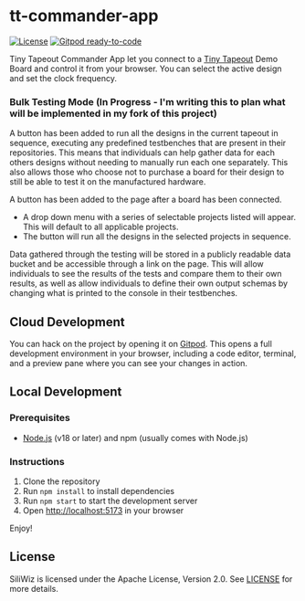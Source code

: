 # tt-commander-app

[![License](https://img.shields.io/badge/License-Apache_2.0-blue.svg)](https://opensource.org/licenses/Apache-2.0)
[![Gitpod ready-to-code](https://img.shields.io/badge/Gitpod-ready--to--code-blue?logo=gitpod)](https://gitpod.io/#https://github.com/TinyTapeout/tt-commander-app)

Tiny Tapeout Commander App let you connect to a [Tiny Tapeout](https://www.tinytapeout.com) Demo Board and control it from your browser. You can select the active design and set the clock frequency.

### Bulk Testing Mode (In Progress - I'm writing this to plan what will be implemented in my fork of this project)

A button has been added to run all the designs in the current tapeout in sequence, executing any predefined testbenches that are present in their repositories. This means that individuals can help gather data for each others designs without needing to manually run each one separately. This also allows those who choose not to purchase a board for their design to still be able to test it on the manufactured hardware.

A button has been added to the page after a board has been connected. 
- A drop down menu with a series of selectable projects listed will appear. This will default to all applicable projects. 
- The button will run all the designs in the selected projects in sequence.

Data gathered through the testing will be stored in a publicly readable data bucket and be accessible through a link on the page. This will allow individuals to see the results of the tests and compare them to their own results, as well as allow individuals to define their own output schemas by changing what is printed to the console in their testbenches.

## Cloud Development

You can hack on the project by opening it on [Gitpod](https://gitpod.io/#https://github.com/TinyTapeout/tt-commander-app). This opens a full development environment in your browser, including a code editor, terminal, and a preview pane where you can see your changes in action.

## Local Development

### Prerequisites

- [Node.js](https://nodejs.org/en/) (v18 or later) and npm (usually comes with Node.js)

### Instructions

1. Clone the repository
2. Run `npm install` to install dependencies
3. Run `npm start` to start the development server
4. Open [http://localhost:5173](http://localhost:5173) in your browser

Enjoy!

## License

SiliWiz is licensed under the Apache License, Version 2.0. See [LICENSE](LICENSE) for more details.
